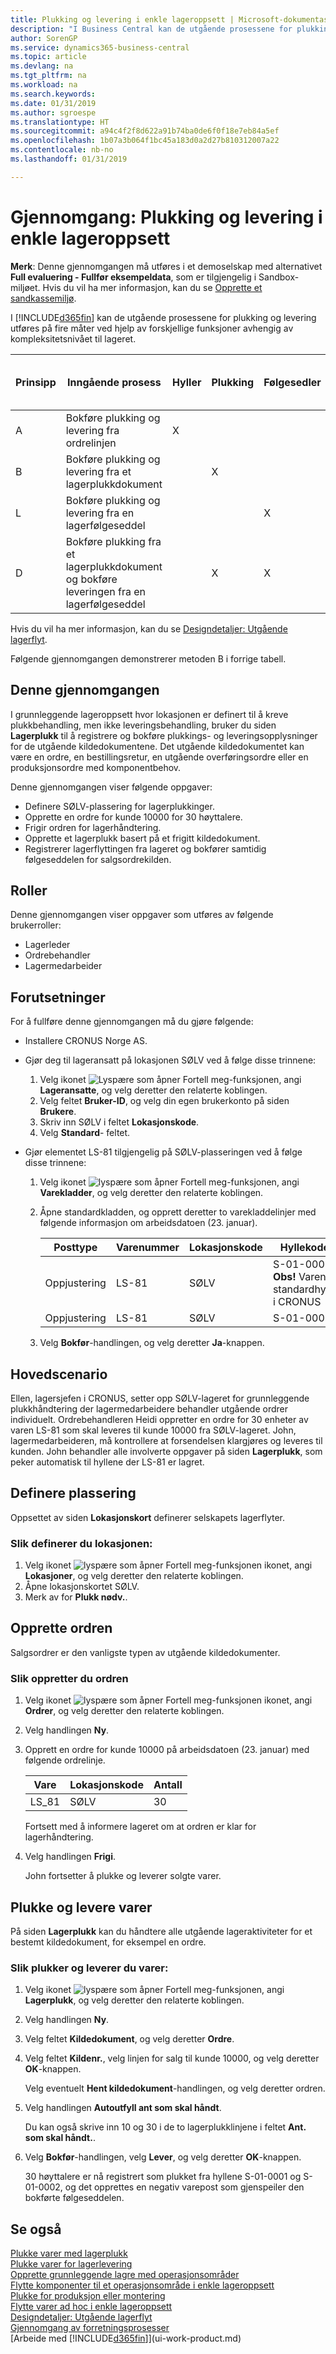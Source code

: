 ```yaml
---
title: Plukking og levering i enkle lageroppsett | Microsoft-dokumentasjon
description: "I Business Central kan de utgående prosessene for plukking og levering utføres på fire måter ved hjelp av forskjellige funksjoner avhengig av kompleksitetsnivået til lageret."
author: SorenGP
ms.service: dynamics365-business-central
ms.topic: article
ms.devlang: na
ms.tgt_pltfrm: na
ms.workload: na
ms.search.keywords: 
ms.date: 01/31/2019
ms.author: sgroespe
ms.translationtype: HT
ms.sourcegitcommit: a94c4f2f8d622a91b74ba0de6f0f18e7eb84a5ef
ms.openlocfilehash: 1b07a3b064f1bc45a183d0a2d27b810312007a22
ms.contentlocale: nb-no
ms.lasthandoff: 01/31/2019

---
```

# <a name="walkthrough-picking-and-shipping-in-basic-warehouse-configurations"></a>Gjennomgang: Plukking og levering i enkle lageroppsett

**Merk**: Denne gjennomgangen må utføres i et demoselskap med alternativet **Full evaluering - Fullfør eksempeldata**, som er tilgjengelig i Sandbox-miljøet. Hvis du vil ha mer informasjon, kan du se [Opprette et sandkassemiljø](across-how-create-sandbox-environment.md).

I [!INCLUDE[d365fin](includes/d365fin_md.md)] kan de utgående prosessene for plukking og levering utføres på fire måter ved hjelp av forskjellige funksjoner avhengig av kompleksitetsnivået til lageret.  

|Prinsipp|Inngående prosess|Hyller|Plukking|Følgesedler|Kompleksitetsnivå (se [Designdetaljer: Lageroppsett](design-details-warehouse-setup.md))|  
|------------|---------------------|----------|-----------|---------------|--------------------------------------------------------------------------------------------------------------------|  
|A|Bokføre plukking og levering fra ordrelinjen|X|||2|  
|B|Bokføre plukking og levering fra et lagerplukkdokument||X||3|  
|L|Bokføre plukking og levering fra en lagerfølgeseddel|||X|4/5/6|  
|D|Bokføre plukking fra et lagerplukkdokument og bokføre leveringen fra en lagerfølgeseddel||X|X|4/5/6|  

Hvis du vil ha mer informasjon, kan du se [Designdetaljer: Utgående lagerflyt](design-details-outbound-warehouse-flow.md).  

Følgende gjennomgangen demonstrerer metoden B i forrige tabell.  

## <a name="about-this-walkthrough"></a>Denne gjennomgangen  
I grunnleggende lageroppsett hvor lokasjonen er definert til å kreve plukkbehandling, men ikke leveringsbehandling, bruker du siden **Lagerplukk** til å registrere og bokføre plukkings- og leveringsopplysninger for de utgående kildedokumentene. Det utgående kildedokumentet kan være en ordre, en bestillingsretur, en utgående overføringsordre eller en produksjonsordre med komponentbehov.  

Denne gjennomgangen viser følgende oppgaver:  

-   Definere SØLV-plassering for lagerplukkinger.  
-   Opprette en ordre for kunde 10000 for 30 høyttalere.  
-   Frigir ordren for lagerhåndtering.  
-   Opprette et lagerplukk basert på et frigitt kildedokument.  
-   Registrerer lagerflyttingen fra lageret og bokfører samtidig følgeseddelen for salgsordrekilden.  

## <a name="roles"></a>Roller  
Denne gjennomgangen viser oppgaver som utføres av følgende brukerroller:  

-   Lagerleder  
-   Ordrebehandler  
-   Lagermedarbeider  

## <a name="prerequisites"></a>Forutsetninger  
For å fullføre denne gjennomgangen må du gjøre følgende:  

-   Installere CRONUS Norge AS.  
-   Gjør deg til lageransatt på lokasjonen SØLV ved å følge disse trinnene:  

    1.  Velg ikonet ![Lyspære som åpner Fortell meg-funksjonen](media/ui-search/search_small.png "Fortell hva du vil gjøre"), angi **Lageransatte**, og velg deretter den relaterte koblingen.  
    2.  Velg feltet **Bruker-ID**, og velg din egen brukerkonto på siden **Brukere**.  
    3.  Skriv inn SØLV i feltet **Lokasjonskode**.  
    4.  Velg **Standard**- feltet.  

-   Gjør elementet LS-81 tilgjengelig på SØLV-plasseringen ved å følge disse trinnene:  

    1.  Velg ikonet ![lyspære som åpner Fortell meg-funksjonen](media/ui-search/search_small.png "Fortell hva du vil gjøre"), angi **Varekladder**, og velg deretter den relaterte koblingen.  
    2.  Åpne standardkladden, og opprett deretter to varekladdelinjer med følgende informasjon om arbeidsdatoen (23. januar).  

        |Posttype|Varenummer|Lokasjonskode|Hyllekode|Antall|  
        |----------------|-----------------|-------------------|--------------|--------------|  
        |Oppjustering|LS-81|SØLV|S-01-0001 **Obs!**  Varens standardhylle i CRONUS|20|  
        |Oppjustering|LS-81|SØLV|S-01-0002|20|  

    3.  Velg **Bokfør**-handlingen, og velg deretter **Ja**-knappen.  

## <a name="story"></a>Hovedscenario  
Ellen, lagersjefen i CRONUS, setter opp SØLV-lageret for grunnleggende plukkhåndtering der lagermedarbeidere behandler utgående ordrer individuelt. Ordrebehandleren Heidi oppretter en ordre for 30 enheter av varen LS-81 som skal leveres til kunde 10000 fra SØLV-lageret. John, lagermedarbeideren, må kontrollere at forsendelsen klargjøres og leveres til kunden. John behandler alle involverte oppgaver på siden **Lagerplukk**, som peker automatisk til hyllene der LS-81 er lagret.  

## <a name="setting-up-the-location"></a>Definere plassering  
Oppsettet av siden **Lokasjonskort** definerer selskapets lagerflyter.  

### <a name="to-set-up-the-location"></a>Slik definerer du lokasjonen:  
1.  Velg ikonet ![lyspære som åpner Fortell meg-funksjonen](media/ui-search/search_small.png "Fortell hva du vil gjøre") ikonet, angi **Lokasjoner**, og velg deretter den relaterte koblingen.  
2.  Åpne lokasjonskortet SØLV.  
3.  Merk av for **Plukk nødv.**.  

## <a name="creating-the-sales-order"></a>Opprette ordren  
Salgsordrer er den vanligste typen av utgående kildedokumenter.  

### <a name="to-create-the-sales-order"></a>Slik oppretter du ordren  
1.  Velg ikonet ![lyspære som åpner Fortell meg-funksjonen](media/ui-search/search_small.png "Fortell hva du vil gjøre") ikonet, angi **Ordrer**, og velg deretter den relaterte koblingen.  
2.  Velg handlingen **Ny**.  
3.  Opprett en ordre for kunde 10000 på arbeidsdatoen (23. januar) med følgende ordrelinje.  

    |Vare|Lokasjonskode|Antall|  
    |----------|-------------------|--------------|  
    |LS_81|SØLV|30|  

     Fortsett med å informere lageret om at ordren er klar for lagerhåndtering.  

4.  Velg handlingen **Frigi**.  

    John fortsetter å plukke og leverer solgte varer.  

## <a name="picking-and-shipping-items"></a>Plukke og levere varer  
På siden **Lagerplukk** kan du håndtere alle utgående lageraktiviteter for et bestemt kildedokument, for eksempel en ordre.  

### <a name="to-pick-and-ship-items"></a>Slik plukker og leverer du varer:  
1.  Velg ikonet ![lyspære som åpner Fortell meg-funksjonen](media/ui-search/search_small.png "Fortell hva du vil gjøre"), angi **Lagerplukk**, og velg deretter den relaterte koblingen.  
2.  Velg handlingen **Ny**.  
3.  Velg feltet **Kildedokument**, og velg deretter **Ordre**.  
4.  Velg feltet **Kildenr.**, velg linjen for salg til kunde 10000, og velg deretter **OK**-knappen.  

    Velg eventuelt **Hent kildedokument**-handlingen, og velg deretter ordren.  
5.  Velg handlingen **Autoutfyll ant som skal håndt**.  

    Du kan også skrive inn 10 og 30 i de to lagerplukklinjene i feltet **Ant. som skal håndt.**.  
6.  Velg **Bokfør**-handlingen, velg **Lever**, og velg deretter **OK**-knappen.  

    30 høyttalere er nå registrert som plukket fra hyllene S-01-0001 og S-01-0002, og det opprettes en negativ varepost som gjenspeiler den bokførte følgeseddelen.  

## <a name="see-also"></a>Se også  
 [Plukke varer med lagerplukk](warehouse-how-to-pick-items-with-inventory-picks.md)   
 [Plukke varer for lagerlevering](warehouse-how-to-pick-items-for-warehouse-shipment.md)   
 [Opprette grunnleggende lagre med operasjonsområder](warehouse-how-to-set-up-basic-warehouses-with-operations-areas.md)   
 [Flytte komponenter til et operasjonsområde i enkle lageroppsett](warehouse-how-to-move-components-to-an-operation-area-in-basic-warehousing.md)   
 [Plukke for produksjon eller montering](warehouse-how-to-pick-for-production.md)   
 [Flytte varer ad hoc i enkle lageroppsett](warehouse-how-to-move-items-ad-hoc-in-basic-warehousing.md)   
 [Designdetaljer: Utgående lagerflyt](design-details-outbound-warehouse-flow.md)   
 [Gjennomgang av forretningsprosesser](walkthrough-business-process-walkthroughs.md)  
 [Arbeide med [!INCLUDE[d365fin](includes/d365fin_md.md)]](ui-work-product.md)

